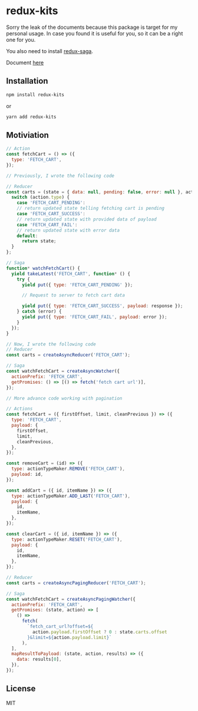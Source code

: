 # redux-kits

Sorry the leak of the documents because this package is target for my personal usage. In case you found it is useful for you, so it can be a right one for you.

You also need to install [redux-saga](https://redux-saga.js.org).

Document [here](https://karona-tourn.github.io/redux-kits)

## Installation

```sh
npm install redux-kits
```

or

```sh
yarn add redux-kits
```

## Motiviation

```javascript
// Action
const fetchCart = () => ({
  type: 'FETCH_CART',
});
```

```javascript
// Previously, I wrote the following code

// Reducer
const carts = (state = { data: null, pending: false, error: null }, action) => {
  switch (action.type) {
    case 'FETCH_CART_PENDING':
    // return updated state telling fetching cart is pending
    case 'FETCH_CART_SUCCESS':
    // return updated state with provided data of payload
    case 'FETCH_CART_FAIL':
    // return updated state with error data
    default:
      return state;
  }
};

// Saga
function* watchFetchCart() {
  yield takeLatest('FETCH_CART', function* () {
    try {
      yield put({ type: 'FETCH_CART_PENDING' });

      // Request to server to fetch cart data

      yield put({ type: 'FETCH_CART_SUCCESS', payload: response });
    } catch (error) {
      yield put({ type: 'FETCH_CART_FAIL', payload: error });
    }
  });
}
```

```javascript
// Now, I wrote the following code
// Reducer
const carts = createAsyncReducer('FETCH_CART');

// Saga
const watchFetchCart = createAsyncWatcher({
  actionPrefix: 'FETCH_CART',
  getPromises: () => [() => fetch('fetch cart url')],
});
```

```javascript
// More advance code working with pagination

// Actions
const fetchCart = ({ firstOffset, limit, cleanPrevious }) => ({
  type: 'FETCH_CART',
  payload: {
    firstOffset,
    limit,
    cleanPrevious,
  },
});

const removeCart = (id) => ({
  type: actionTypeMaker.REMOVE('FETCH_CART'),
  payload: id,
});

const addCart = ({ id, itemName }) => ({
  type: actionTypeMaker.ADD_LAST('FETCH_CART'),
  payload: {
    id,
    itemName,
  },
});

const clearCart = ({ id, itemName }) => ({
  type: actionTypeMaker.RESET('FETCH_CART'),
  payload: {
    id,
    itemName,
  },
});

// Reducer
const carts = createAsyncPagingReducer('FETCH_CART');

// Saga
const watchFetchCart = createAsyncPagingWatcher({
  actionPrefix: 'FETCH_CART',
  getPromises: (state, action) => [
    () =>
      fetch(
        `fetch_cart_url?offset=${
          action.payload.firstOffset ? 0 : state.carts.offset
        }&limit=${action.payload.limit}`
      ),
  ],
  mapResultToPayload: (state, action, results) => ({
    data: results[0],
  }),
});
```

## License

MIT
